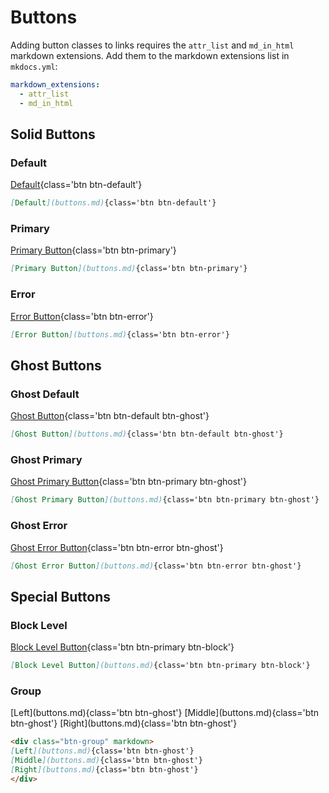 # Buttons

Adding button classes to links requires the `attr_list` and `md_in_html` markdown extensions.  Add them to the markdown extensions list in `mkdocs.yml`:

```yaml
markdown_extensions:
  - attr_list
  - md_in_html
```
## Solid Buttons
### Default
[Default](buttons.md){class='btn btn-default'}  

```markdown
[Default](buttons.md){class='btn btn-default'}
```

### Primary
[Primary Button](buttons.md){class='btn btn-primary'}  

```markdown
[Primary Button](buttons.md){class='btn btn-primary'} 
```

### Error
[Error Button](buttons.md){class='btn btn-error'}  

```markdown
[Error Button](buttons.md){class='btn btn-error'} 
```

## Ghost Buttons
### Ghost Default
[Ghost Button](buttons.md){class='btn btn-default btn-ghost'}  

```markdown
[Ghost Button](buttons.md){class='btn btn-default btn-ghost'}  
```

### Ghost Primary
[Ghost Primary Button](buttons.md){class='btn btn-primary btn-ghost'}  

```markdown
[Ghost Primary Button](buttons.md){class='btn btn-primary btn-ghost'} 
```

### Ghost Error
[Ghost Error Button](buttons.md){class='btn btn-error btn-ghost'}  

```markdown
[Ghost Error Button](buttons.md){class='btn btn-error btn-ghost'}  
```

## Special Buttons
### Block Level
[Block Level Button](buttons.md){class='btn btn-primary btn-block'} 

```markdown
[Block Level Button](buttons.md){class='btn btn-primary btn-block'}
```

### Group 
<div class="btn-group" markdown>
[Left](buttons.md){class='btn btn-ghost'}
[Middle](buttons.md){class='btn btn-ghost'}
[Right](buttons.md){class='btn btn-ghost'}  
</div>

```markdown
<div class="btn-group" markdown>
[Left](buttons.md){class='btn btn-ghost'}
[Middle](buttons.md){class='btn btn-ghost'}
[Right](buttons.md){class='btn btn-ghost'}  
</div>
```
